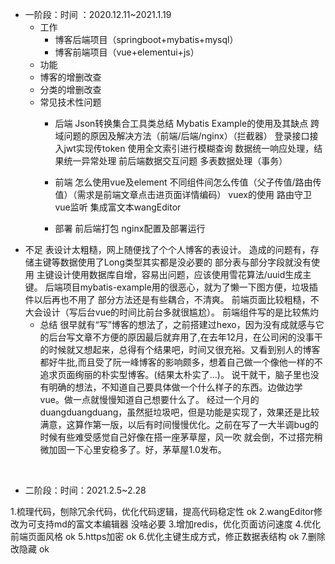 * 一阶段：时间 ：2020.12.11~2021.1.19
  * 工作
    *  博客后端项目（springboot+mybatis+mysql）
    *  博客前端项目（vue+elementui+js）
  * 功能
  * 博客的增删改查
  * 分类的增删改查
  * 常见技术性问题
    * 后端
          Json转换集合工具类总结
          Mybatis Example的使用及其缺点
          跨域问题的原因及解决方法（前端/后端/nginx）（拦截器）
          登录接口接入jwt实现传token
          使用全文索引进行模糊查询
          数据统一响应处理，结果统一异常处理
          前后端数据交互问题
          多表数据处理（事务）
      
    * 前端
         怎么使用vue及element
         不同组件间怎么传值（父子传值/路由传值）（需求是前端文章点击进页面详情编码）
         vuex的使用
         路由守卫
         vue监听
         集成富文本wangEditor
    * 部署
        前后端打包
        nginx配置及部署运行
* 不足
        表设计太粗糙，网上随便找了个个人博客的表设计。
        造成的问题有，存储主键等数据使用了Long类型其实都是没必要的
        部分表与部分字段就没有使用
        主键设计使用数据库自增，容易出问题，应该使用雪花算法/uuid生成主键。
        后端项目mybatis-example用的很恶心，就为了懒一下图方便，垃圾插件以后再也不用了
        部分方法还是有些耦合，不清爽。
        前端页面比较粗糙，不大会设计（写后台vue的时间比前台多就很尴尬）。
        前端组件写的是比较焦灼
  * 总结
      很早就有“写”博客的想法了，之前搭建过hexo，因为没有成就感与它的后台写文章不方便的原因最后就弃用了,在去年12月，在公司闲的没事干的时候就又想起来，总得有个结果吧，时间又很充裕。又看到别人的博客都好牛批,而且受了阮一峰博客的影响颇多，想着自己做一个像他一样的不追求页面绚丽的朴实型博客。(结果太朴实了...)。
  说干就干，脑子里也没有明确的想法，不知道自己要具体做一个什么样子的东西。边做边学vue。做一点就慢慢知道自己想要什么了。
  经过一个月的duangduangduang，虽然挺垃圾吧，但是功能是实现了，效果还是比较满意，这算作第一版，以后有时间慢慢优化。之前在写了一大半调bug的时候有些难受感觉自己好像在搭一座茅草屋，风一吹		就会倒，不过搭完稍微加固一下心里安稳多了。好，茅草屋1.0发布。

​            

*  二阶段：时间：2021.2.5~2.28

  1.梳理代码，刨除冗余代码，优化代码逻辑，提高代码稳定性	                                    ok
  2.wangEditor修改为可支持md的富文本编辑器                                               				没啥必要
  3.增加redis，优化页面访问速度
  4.优化前端页面风格																		ok
  5.https加密                                                           							ok
  6.优化主键生成方式，修正数据表结构										ok
  7.删除改隐藏																					ok

